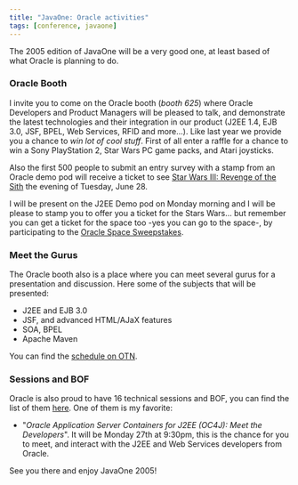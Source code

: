 ```yaml
---
title: "JavaOne: Oracle activities"
tags: [conference, javaone]
---
```

The 2005 edition of JavaOne will be a very good one, at least based of what Oracle is planning to do.

### Oracle Booth

I invite you to come on the Oracle booth (_booth 625_) where Oracle Developers and Product Managers will be pleased to talk, and demonstrate the latest technologies and their integration in our product (J2EE 1.4, EJB 3.0, JSF, BPEL, Web Services, RFID and more...). Like last year we provide you a chance to *win lot of cool stuff*. First of all enter a raffle for a chance to win a Sony PlayStation 2, Star Wars PC game packs, and Atari joysticks.

Also the first 500 people to submit an entry survey with a stamp from an Oracle demo pod will receive a ticket to see [Star Wars III: Revenge of the Sith](http://www.starwars.com/episode-iii/) the evening of Tuesday, June 28.

I will be present on the J2EE Demo pod on Monday morning and I will be please to stamp you to offer you a ticket for the Stars Wars... but remember you can get a ticket for the space too -yes you can go to the space-, by participating to the [Oracle Space Sweepstakes](http://oracle.promotionexpert.com/SpaceSweepstakes/en/index.jsp?&Src=3559501&Act=20).

### Meet the Gurus

The Oracle booth also is a place where you can meet several gurus for a presentation and discussion. Here some of the subjects that will be presented:

* J2EE and EJB 3.0
* JSF, and advanced HTML/AJaX features
* SOA, BPEL
* Apache Maven

You can find the [schedule on OTN](http://www.oracle.com/technology/events/javaone05/gurus.html).

### Sessions and BOF

Oracle is also proud to have 16 technical sessions and BOF, you can find the list of them [here](http://www.oracle.com/technology/events/javaone05/sessions.html).  One of them is my favorite:

* "_Oracle Application Server Containers for J2EE (OC4J): Meet the Developers_". It will be Monday 27th at 9:30pm, this is the chance for you to meet, and interact with the J2EE and Web Services developers from Oracle.

See you there and enjoy JavaOne 2005!
